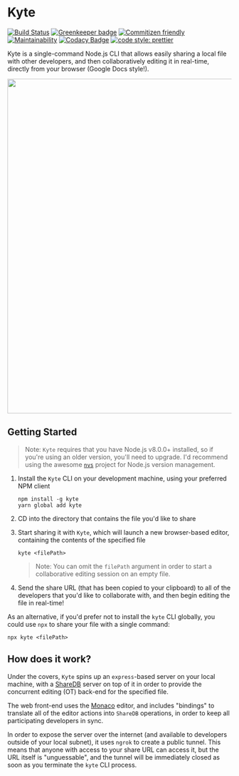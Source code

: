 # Kyte

[![Build Status](https://travis-ci.org/lostintangent/kyte.svg?branch=master)](https://travis-ci.org/lostintangent/kyte)
[![Greenkeeper badge](https://badges.greenkeeper.io/lostintangent/kyte.svg)](https://greenkeeper.io/)
[![Commitizen friendly](https://img.shields.io/badge/commitizen-friendly-brightgreen.svg)](http://commitizen.github.io/cz-cli/)
[![Maintainability](https://api.codeclimate.com/v1/badges/84be0e61815a8fbd3aef/maintainability)](https://codeclimate.com/github/lostintangent/kyte/maintainability)
[![Codacy Badge](https://api.codacy.com/project/badge/Grade/b7c97aa5ef87430ca1eb48c7399c41d3)](https://www.codacy.com/app/lostintangent/kyte?utm_source=github.com&utm_medium=referral&utm_content=lostintangent/kyte&utm_campaign=Badge_Grade)
[![code style: prettier](https://img.shields.io/badge/code_style-prettier-ff69b4.svg)](https://github.com/prettier/prettier)

Kyte is a single-command Node.js CLI that allows easily sharing a local file with other developers, and then collaboratively editing it in real-time, directly from your browser (Google Docs style!).

<img width="750"  src="https://user-images.githubusercontent.com/116461/30508388-dc197cf6-9a4a-11e7-8f8e-2f03a6cd632d.png" />

## Getting Started

> Note: `Kyte` requires that you have Node.js v8.0.0+ installed, so if you're using an older version, you'll need to upgrade. I'd recommend using the awesome [`nvs`](github.com/jasongin/nvs) project for Node.js version management.

1. Install the `Kyte` CLI on your development machine, using your preferred NPM client

   ```shell
   npm install -g kyte
   yarn global add kyte
   ```

2. CD into the directory that contains the file you'd like to share

3. Start sharing it with `Kyte`, which will launch a new browser-based editor, containing the contents of the specified file

   ```shell
   kyte <filePath>
   ```

   > Note: You can omit the `filePath` argument in order to start a collaborative editing session on an empty file.

4. Send the share URL (that has been copied to your clipboard) to all of the developers that you'd like to collaborate with, and then begin editing the file in real-time!

As an alternative, if you'd prefer not to install the `kyte` CLI globally, you could use `npx` to share your file with a single command:

```shell
npx kyte <filePath>
```

## How does it work?

Under the covers, `Kyte` spins up an `express`-based server on your local machine, with a [ShareDB](https://github.com/share/sharedb/) server on top of it in order to provide the concurrent editing (OT) back-end for the specified file.

The web front-end uses the [Monaco](https://microsoft.github.io/monaco-editor) editor, and includes "bindings" to translate all of the editor actions into `ShareDB` operations, in order to keep all participating developers in sync.

In order to expose the server over the internet (and available to developers outside of your local subnet), it uses `ngrok` to create a public tunnel. This means that anyone with access to your share URL can access it, but the URL itself is "unguessable", and the tunnel will be immediately closed as soon as you terminate the `kyte` CLI process.
